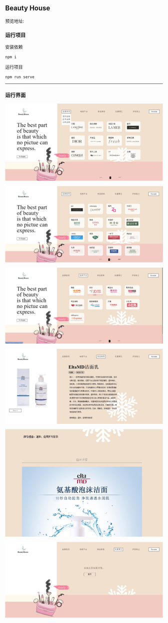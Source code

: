 ## Beauty House

预览地址: 

### 运行项目

安装依赖

```
npm i
```

运行项目

```
npm run serve
```

------

### 运行界面

![img](https://raw.githubusercontent.com/luyaopai/BeautyHouse/master/public/item1.jpg)

![img](https://raw.githubusercontent.com/luyaopai/BeautyHouse/master/public/item6.jpg)

![img](https://raw.githubusercontent.com/luyaopai/BeautyHouse/master/public/item5.jpg)

![img](https://raw.githubusercontent.com/luyaopai/BeautyHouse/master/public/item2.jpg)

![img](https://raw.githubusercontent.com/luyaopai/BeautyHouse/master/public/item4.jpg)

![img](https://raw.githubusercontent.com/luyaopai/BeautyHouse/master/public/item3.jpg)

